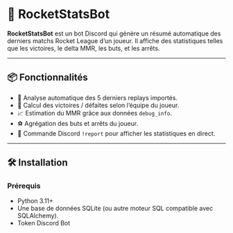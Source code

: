 # 🚀 RocketStatsBot

**RocketStatsBot** est un bot Discord qui génère un résumé automatique des derniers matchs Rocket League d’un joueur. Il affiche des statistiques telles que les victoires, le delta MMR, les buts, et les arrêts.

---

## 📦 Fonctionnalités

- 🧠 Analyse automatique des 5 derniers replays importés.
- 🏅 Calcul des victoires / défaites selon l’équipe du joueur.
- 📈 Estimation du MMR grâce aux données `debug_info`.
- ⚽ Agrégation des buts et arrêts du joueur.
- 📡 Commande Discord `!report` pour afficher les statistiques en direct.

---

## 🛠️ Installation

### Prérequis

- Python 3.11+
- Une base de données SQLite (ou autre moteur SQL compatible avec SQLAlchemy).
- Token Discord Bot

